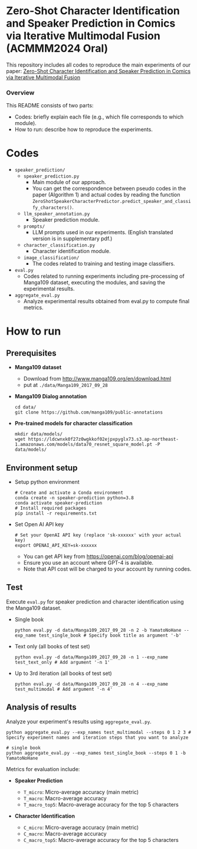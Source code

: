 # Zero-Shot Character Identification and Speaker Prediction in Comics via Iterative Multimodal Fusion (ACMMM2024 Oral)
This repository includes all codes to reproduce the main experiments of our paper: [Zero-Shot Character Identification and Speaker Prediction in Comics via Iterative Multimodal Fusion](https://arxiv.org/abs/2404.13993)

### Overview

This README consists of two parts:
- Codes: briefly explain each file (e.g., which file corresponds to which module).
- How to run: describe how to reproduce the experiments.

# Codes
- `speaker_prediction/`
  - `speaker_prediction.py`
    - Main module of our approach.
    - You can get the correspondence between pseudo codes in the paper (Algorithm 1) and actual codes by reading the function `ZeroShotSpeakerCharacterPredictor.predict_speaker_and_classify_characters()`.
  - `llm_speaker_annotation.py`
    - Speaker prediction module. 
  - `prompts/`
    - LLM prompts used in our experiments. (English translated version is in supplementary pdf.)
  - `character_classification.py`
    - Character identification module.
  - `image_classification/`
    - The codes related to training and testing image classifiers.
- `eval.py`
  - Codes related to running experiments including pre-processing of Manga109 dataset, executing the modules, and saving the experimental results.
- `aggregate_eval.py`
  - Analyze experimental results obtained from eval.py to compute final metrics.     

# How to run

## Prerequisites

- **Manga109 dataset**
    - Download from http://www.manga109.org/en/download.html
    - put at `./data/Manga109_2017_09_28`
- **Manga109 Dialog annotation**
    
    ```
    cd data/
    git clone https://github.com/manga109/public-annotations
    ```
- **Pre-trained models for character classification** 
    ```
    mkdir data/models/
    wget https://ldcwnxk0f27z0wgkkof02ejpxpyglx73.s3.ap-northeast-1.amazonaws.com/models/data70_resnet_square_model.pt -P data/models/
    ```
    

## Environment setup

- Setup python environment
    
    ```
    # Create and activate a Conda environment
    conda create -n speaker-prediction python=3.8
    conda activate speaker-prediction
    # Install required packages
    pip install -r requirements.txt
    ```
    
- Set Open AI API key
    ```
    # Set your OpenAI API key (replace 'sk-xxxxxx' with your actual key)
    export OPENAI_API_KEY=sk-xxxxxx
    ```
    - You can get API key from https://openai.com/blog/openai-api
    - Ensure you use an account where GPT-4 is available.
    - Note that API cost will be charged to your account by running codes.

## Test

Execute `eval.py` for speaker prediction and character identification using the Manga109 dataset.

- Single book
    
    ```
    python eval.py -d data/Manga109_2017_09_28 -n 2 -b YamatoNoHane --exp_name test_single_book # Specify book title as argument '-b'
    ```
    
- Text only (all books of test set)
    
    ```
    python eval.py -d data/Manga109_2017_09_28 -n 1 --exp_name test_text_only # Add argument '-n 1'
    ```
    
- Up to 3rd iteration (all books of test set)
    
    ```
    python eval.py -d data/Manga109_2017_09_28 -n 4 --exp_name test_multimodal # Add argument '-n 4'
    ```
    

## Analysis of results

Analyze your experiment's results using `aggregate_eval.py`.

```
python aggregate_eval.py --exp_names test_multimodal --steps 0 1 2 3 # Specify experiment names and iteration steps that you want to analyze

# single book
python aggregate_eval.py --exp_names test_single_book --steps 0 1 -b YamatoNoHane

```

Metrics for evaluation include:
- **Speaker Prediction**
  - `T_micro`: Micro-average accuracy (main metric)
  - `T_macro`: Macro-average accuracy
  - `T_macro_top5`: Macro-average accuracy for the top 5 characters
  
- **Character Identification**
  - `C_micro`: Micro-average accuracy (main metric)
  - `C_macro`: Macro-average accuracy
  - `C_macro_top5`: Macro-average accuracy for the top 5 characters

